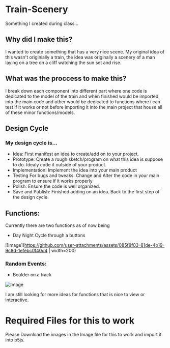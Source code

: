# Train-Scenery
Something I created during class...

## Why did I make this?
I wanted to create something that has a very nice scene. My original idea of this wasn't originially a train, the idea was originally a scenery of a man laying on a tree on a cliff watching the sun set and rise.

## What was the proccess to make this?

I break down each component into different part where one code is dedicated to the model of the train and when finished would be imported into the main code and other would be dedicated to functions where i can test if it works or not before importing it into the main project that house all of these minor functions/models.

## Design Cycle
### My design cycle is...
- Idea: First manifest an idea to create/add on to your project.
- Prototype: Create a rough sketch/program on what this idea is suppose to do. Idealy code it outside of your product.
- Implementation: Implement the idea into your main product
- Testing For bugs and tweaks: Change and Alter the code in your main program to ensure if it works properly
- Polish: Ensure the code is well organized.
- Save and Publish: Finished adding on an idea. Back to the first step of the design cycle.
## Functions:
Currently there are two functions as of now being
- Day Night Cycle through a buttons

![Image](https://github.com/user-attachments/assets/085f8f03-81de-4b19-9c8d-1efebc0f40d4 | width=200)
### Random Events:
- Boulder on a track

![Image](https://github.com/user-attachments/assets/d809535c-625b-4f61-8603-6dde50647d5e)

I am still looking for more ideas for functions that is nice to view or interactive.

# Required Files for this to work
Please Download the images in the Image file for this to work and import it into p5js.
